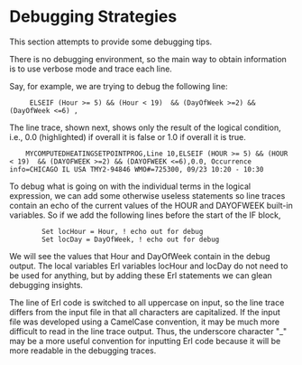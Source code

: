 # Debugging Strategies

This section attempts to provide some debugging tips.

There is no debugging environment, so the main way to obtain information is to use verbose mode and trace each line.

Say, for example, we are trying to debug the following line:

~~~~~~~~~~~~~~~~~~~~
     ELSEIF (Hour >= 5) && (Hour < 19)  && (DayOfWeek >=2) && (DayOfWeek <=6) ,
~~~~~~~~~~~~~~~~~~~~

The line trace, shown next, shows only the result of the logical condition, i.e., 0.0 (highlighted) if overall it is false or 1.0 if overall it is true.

~~~~~~~~~~~~~~~~~~~~
    MYCOMPUTEDHEATINGSETPOINTPROG,Line 10,ELSEIF (HOUR >= 5) && (HOUR < 19)  && (DAYOFWEEK >=2) && (DAYOFWEEK <=6),0.0, Occurrence info=CHICAGO IL USA TMY2-94846 WMO#=725300, 09/23 10:20 - 10:30
~~~~~~~~~~~~~~~~~~~~

To debug what is going on with the individual terms in the logical expression, we can add some otherwise useless statements so line traces contain an echo of the current values of the HOUR and DAYOFWEEK built-in variables. So if we add the following lines before the start of the IF block,

~~~~~~~~~~~~~~~~~~~~
        Set locHour = Hour, ! echo out for debug
        Set locDay = DayOfWeek, ! echo out for debug
~~~~~~~~~~~~~~~~~~~~

We will see the values that Hour and DayOfWeek contain in the debug output. The local variables Erl variables locHour and locDay do not need to be used for anything, but by adding these Erl statements we can glean debugging insights.

The line of Erl code is switched to all uppercase on input, so the line trace differs from the input file in that all characters are capitalized. If the input file was developed using a CamelCase convention, it may be much more difficult to read in the line trace output. Thus, the underscore character "_" may be a more useful convention for inputting Erl code because it will be more readable in the debugging traces.

